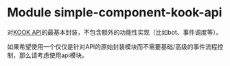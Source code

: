 # Module simple-component-kook-api


对[KOOK API](https://www.kookapp.cn/)的最基本封装，不包含额外的功能性实现（比如bot、事件调度等）。

如果希望使用一个仅仅是针对API的原始封装模块而不需要基础/高级的事件流程控制，那么请考虑使用api模块。


